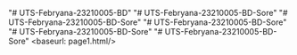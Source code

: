 "# UTS-Febryana-23210005-BD" 
"# UTS-Febryana-23210005-BD-Sore" 
"# UTS-Febryana-23210005-BD-Sore" 
"# UTS-Febryana-23210005-BD-Sore" 
"# UTS-Febryana-23210005-BD-Sore" 
"# UTS-Febryana-23210005-BD-Sore" 
<baseurl: page1.html/>
